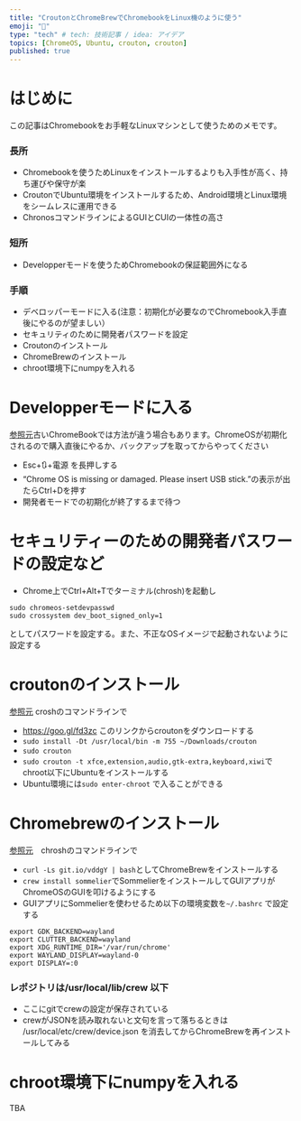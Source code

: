 ```yaml
---
title: "CroutonとChromeBrewでChromebookをLinux機のように使う"
emoji: "📝"
type: "tech" # tech: 技術記事 / idea: アイデア
topics: [ChromeOS, Ubuntu, crouton, crouton]
published: true
---
```

# はじめに
この記事はChromebookをお手軽なLinuxマシンとして使うためのメモです。

### 長所
* Chromebookを使うためLinuxをインストールするよりも入手性が高く、持ち運びや保守が楽
* CroutonでUbuntu環境をインストールするため、Android環境とLinux環境をシームレスに運用できる
* ChronosコマンドラインによるGUIとCUIの一体性の高さ

### 短所
* Developperモードを使うためChromebookの保証範囲外になる

### 手順

* デベロッパーモードに入る(注意：初期化が必要なのでChromebook入手直後にやるのが望ましい）
* セキュリティのために開発者パスワードを設定
* Croutonのインストール
* ChromeBrewのインストール
* chroot環境下にnumpyを入れる

# Developperモードに入る
[参照元](https://www.androidauthority.com/how-to-enable-developer-mode-on-a-chromebook-906688/)古いChromeBookでは方法が違う場合もあります。ChromeOSが初期化されるので購入直後にやるか、バックアップを取ってからやってください

* Esc+🔃+電源 を長押しする
* “Chrome OS is missing or damaged. Please insert USB stick.”の表示が出たらCtrl+Dを押す
* 開発者モードでの初期化が終了するまで待つ

# セキュリティーのための開発者パスワードの設定など

* Chrome上でCtrl+Alt+Tでターミナル(chrosh)を起動し

```commandline
sudo chromeos-setdevpasswd
sudo crossystem dev_boot_signed_only=1
```
としてパスワードを設定する。また、不正なOSイメージで起動されないように設定する

# croutonのインストール
[参照元](https://github.com/dnschneid/crouton) croshのコマンドラインで

* https://goo.gl/fd3zc このリンクからcroutonをダウンロードする
* `sudo install -Dt /usr/local/bin -m 755 ~/Downloads/crouton`
* `sudo crouton`
* `sudo crouton -t xfce,extension,audio,gtk-extra,keyboard,xiwi`でchroot以下にUbuntuをインストールする
* Ubuntu環境には`sudo enter-chroot` で入ることができる

# Chromebrewのインストール
[参照元](https://github.com/skycocker/chromebrew)　chroshのコマンドラインで

* `curl -Ls git.io/vddgY | bash`としてChromeBrewをインストールする
* `crew install sommelier`でSommelierをインストールしてGUIアプリがChromeOSのGUIを叩けるようにする
* GUIアプリにSommelierを使わせるため以下の環境変数を`~/.bashrc` で設定する

```
export GDK_BACKEND=wayland 
export CLUTTER_BACKEND=wayland
export XDG_RUNTIME_DIR='/var/run/chrome'
export WAYLAND_DISPLAY=wayland-0
export DISPLAY=:0
```

### レポジトリは/usr/local/lib/crew 以下
* ここにgitでcrewの設定が保存されている
* crewがJSONを読み取れないと文句を言って落ちるときは /usr/local/etc/crew/device.json を消去してからChromeBrewを再インストールしてみる

# chroot環境下にnumpyを入れる
TBA

